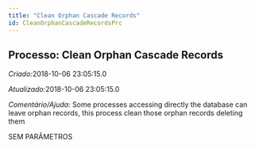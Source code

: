 ```yaml
---
title: "Clean Orphan Cascade Records"
id: CleanOrphanCascadeRecordsPrc
---
```

<div id="d21990e1" class="section chapter">

<div class="titlepage">

<div>

<div>

## Processo: Clean Orphan Cascade Records

</div>

</div>

</div>

<span class="emphasis"> *Criado:*</span>2018-10-06 23:05:15.0

<span class="emphasis">*Atualizado:*</span>2018-10-06 23:05:15.0

<span class="emphasis"> *Comentário/Ajuda:* </span>Some processes
accessing directly the database can leave orphan records, this process
clean those orphan records deleting them

SEM PARÂMETROS

</div>
